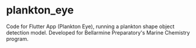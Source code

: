 # plankton_eye
Code for Flutter App (Plankton Eye), running a plankton shape object detection model. Developed for Bellarmine Preparatory's Marine Chemistry program.
